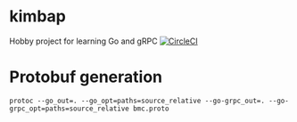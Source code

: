 # kimbap
Hobby project for learning Go and gRPC
[![CircleCI](https://circleci.com/gh/stopa323/kimbap.svg?style=svg)](https://circleci.com/gh/stopa323/kimbap)

# Protobuf generation
```
protoc --go_out=. --go_opt=paths=source_relative --go-grpc_out=. --go-grpc_opt=paths=source_relative bmc.proto
```
